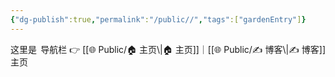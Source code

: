 ```yaml
---
{"dg-publish":true,"permalink":"/public//","tags":["gardenEntry"]}
---
```



<span style="float:right;">
导航栏  👉  [[🌐  Public/🏠 主页\|🏠 主页]]｜[[🌐  Public/✍️ 博客\|✍️ 博客]] 
</span>




这里是主页
